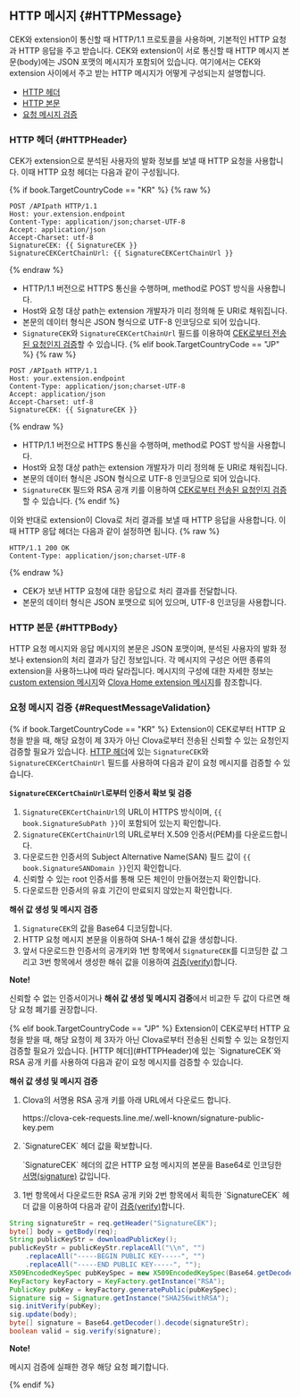 ## HTTP 메시지 {#HTTPMessage}
CEK와 extension이 통신할 때 HTTP/1.1 프로토콜을 사용하며, 기본적인 HTTP 요청과 HTTP 응답을 주고 받습니다. CEK와 extension이 서로 통신할 때 HTTP 메시지 본문(body)에는 JSON 포맷의 메시지가 포함되어 있습니다. 여기에서는 CEK와 extension 사이에서 주고 받는 HTTP 메시지가 어떻게 구성되는지 설명합니다.

* [HTTP 헤더](#HTTPHeader)
* [HTTP 본문](#HTTPBody)
* [요청 메시지 검증](#RequestMessageValidation)

### HTTP 헤더 {#HTTPHeader}
CEK가 extension으로 분석된 사용자의 발화 정보를 보낼 때 HTTP 요청을 사용합니다. 이때 HTTP 요청 헤더는 다음과 같이 구성됩니다.

{% if book.TargetCountryCode == "KR" %}
{% raw %}

```
POST /APIpath HTTP/1.1
Host: your.extension.endpoint
Content-Type: application/json;charset-UTF-8
Accept: application/json
Accept-Charset: utf-8
SignatureCEK: {{ SignatureCEK }}
SignatureCEKCertChainUrl: {{ SignatureCEKCertChainUrl }}
```
{% endraw %}

* HTTP/1.1 버전으로 HTTPS 통신을 수행하며, method로 POST 방식을 사용합니다.
* Host와 요청 대상 path는 extension 개발자가 미리 정의해 둔 URI로 채워집니다.
* 본문의 데이터 형식은 JSON 형식으로 UTF-8 인코딩으로 되어 있습니다.
* `SignatureCEK`와 `SignatureCEKCertChainUrl` 필드를 이용하여 [CEK로부터 전송된 요청인지 검증](#RequestMessageValidation)할 수 있습니다.
{% elif book.TargetCountryCode == "JP" %}
{% raw %}

```
POST /APIpath HTTP/1.1
Host: your.extension.endpoint
Content-Type: application/json;charset-UTF-8
Accept: application/json
Accept-Charset: utf-8
SignatureCEK: {{ SignatureCEK }}
```
{% endraw %}

* HTTP/1.1 버전으로 HTTPS 통신을 수행하며, method로 POST 방식을 사용합니다.
* Host와 요청 대상 path는 extension 개발자가 미리 정의해 둔 URI로 채워집니다.
* 본문의 데이터 형식은 JSON 형식으로 UTF-8 인코딩으로 되어 있습니다.
* `SignatureCEK` 필드와 RSA 공개 키를 이용하여 [CEK로부터 전송된 요청인지 검증](#RequestMessageValidation)할 수 있습니다.
{% endif %}

이와 반대로 extension이 Clova로 처리 결과를 보낼 때 HTTP 응답을 사용합니다. 이때 HTTP 응답 헤더는 다음과 같이 설정하면 됩니다.
{% raw %}
```
HTTP/1.1 200 OK
Content-Type: application/json;charset-UTF-8
```
{% endraw %}
* CEK가 보낸 HTTP 요청에 대한 응답으로 처리 결과를 전달합니다.
* 본문의 데이터 형식은 JSON 포맷으로 되어 있으며, UTF-8 인코딩을 사용합니다.

### HTTP 본문 {#HTTPBody}
HTTP 요청 메시지와 응답 메시지의 본문은 JSON 포맷이며, 분석된 사용자의 발화 정보나 extension의 처리 결과가 담긴 정보입니다. 각 메시지의 구성은 어떤 종류의 extension을 사용하느냐에 따라 달라집니다. 메시지의 구성에 대한 자세한 정보는 [custom extension 메시지](#CustomExtMessage)와 [Clova Home extension 메시지](#ClovaHomeExtMessage)를 참조합니다.

### 요청 메시지 검증 {#RequestMessageValidation}
{% if book.TargetCountryCode == "KR" %}
Extension이 CEK로부터 HTTP 요청을 받을 때, 해당 요청이 제 3자가 아닌 Clova로부터 전송된 신뢰할 수 있는 요청인지 검증할 필요가 있습니다. [HTTP 헤더](#HTTPHeader)에 있는 `SignatureCEK`와 `SignatureCEKCertChainUrl` 필드를 사용하여 다음과 같이 요청 메시지를 검증할 수 있습니다.

**`SignatureCEKCertChainUrl`로부터 인증서 확보 및 검증**
1. `SignatureCEKCertChainUrl`의 URL이 HTTPS 방식이며, `{{ book.SignatureSubPath }}`이 포함되어 있는지 확인합니다.
2. `SignatureCEKCertChainUrl`의 URL로부터 X.509 인증서(PEM)를 다운로드합니다.
3. 다운로드한 인증서의 Subject Alternative Name(SAN) 필드 값이 `{{ book.SignatureSANDomain }}`인지 확인합니다.
4. 신뢰할 수 있는 root 인증서를 통해 모든 체인이 만들어졌는지 확인합니다.
5. 다운로드한 인증서의 유효 기간이 만료되지 않았는지 확인합니다.

**해쉬 값 생성 및 메시지 검증**
1. `SignatureCEK`의 값을 Base64 디코딩합니다.
2. HTTP 요청 메시지 본문을 이용하여 SHA-1 해쉬 값을 생성합니다.
3. 앞서 다운로드한 인증서의 공개키와 1번 항목에서 `SignatureCEK`를 디코딩한 값 그리고 3번 항목에서 생성한 해쉬 값을 이용하여 <a href="https://en.wikipedia.org/wiki/Digital_Signature_Algorithm#Verifying" target="_blank">검증(verify)</a>합니다.

<div class="note">
  <p><strong>Note!</strong></p>
  <p>신뢰할 수 없는 인증서이거나 <strong>해쉬 값 생성 및 메시지 검증</strong>에서 비교한 두 값이 다르면 해당 요청 폐기를 권장합니다.</p>
</div>
{% elif book.TargetCountryCode == "JP" %}
Extension이 CEK로부터 HTTP 요청을 받을 때, 해당 요청이 제 3자가 아닌 Clova로부터 전송된 신뢰할 수 있는 요청인지 검증할 필요가 있습니다. [HTTP 헤더](#HTTPHeader)에 있는 `SignatureCEK`와 RSA 공개 키를 사용하여 다음과 같이 요청 메시지를 검증할 수 있습니다.

**해쉬 값 생성 및 메시지 검증**
<ol>
  <li><p>Clova의 서명용 RSA 공개 키를 아래 URL에서 다운로드 합니다.</p>
<p>https://clova-cek-requests.line.me/.well-known/signature-public-key.pem</p></li>
  <li><p>`SignatureCEK` 헤더 값을 확보합니다.</p><p>`SignatureCEK` 헤더의 값은 HTTP 요청 메시지의 본문을 Base64로 인코딩한 <a href="https://tools.ietf.org/html/rfc3447" target="_blank">서명(signature)</a> 값입니다.</p></li>
  <li>1번 항목에서 다운로드한 RSA 공개 키와 2번 항목에서 획득한 `SignatureCEK` 헤더 값을 이용하여 다음과 같이 <a href="https://tools.ietf.org/html/rfc3447#section-5.2" target="_blank">검증(verify)</a>합니다.</li>
</ol>

```java
String signatureStr = req.getHeader("SignatureCEK");
byte[] body = getBody(req);
String publicKeyStr = downloadPublicKey();
publicKeyStr = publicKeyStr.replaceAll("\\n", "")
    .replaceAll("-----BEGIN PUBLIC KEY-----", "")
    .replaceAll("-----END PUBLIC KEY-----", "");
X509EncodedKeySpec pubKeySpec = new X509EncodedKeySpec(Base64.getDecoder().decode(publicKeyStr));
KeyFactory keyFactory = KeyFactory.getInstance("RSA");
PublicKey pubKey = keyFactory.generatePublic(pubKeySpec);
Signature sig = Signature.getInstance("SHA256withRSA");
sig.initVerify(pubKey);
sig.update(body);
byte[] signature = Base64.getDecoder().decode(signatureStr);
boolean valid = sig.verify(signature);
```

<div class="note">
  <p><strong>Note!</strong></p>
  <p>메시지 검증에 실패한 경우 해당 요청 폐기합니다.</p>
</div>
{% endif %}
